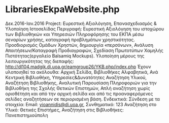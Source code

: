 # LibrariesEkpaWebsite.php
Δεκ.2016-Ιαν.2016  Project: Ευρεστική Αξιολόγηση, Επανασχεδιασμός & Υλοποίηση Ιστοσελίδας
Περιγραφή: Ευρεστική Αξιολόγηση του ιστοχώρου των Βιβλιοθηκών και Υπηρεσιών Πληροφόρησης του ΕΚΠΑ μέσω σεναρίων χρήσης, καταγραφή προβλημάτων χρηστικότητας. Προσδιορισμός Ομάδων Χρηστών, δημιουργία «περσόνων», Ανάλυση Απαιτήσεων/Καταγραφή Προδιαγραφών, Σχεδίαση Πρωτοτύπων Χαμηλής Πιστότητας(εργαλείο Balsamiq Mockups).
Υλοποίηση μέρους της λειτουργικότητας της διεπαφής:  http://dl104.madgik.di.uoa.gr/eamgroup26/YKB.php/index.php
Έχουν υλοποιηθεί τα ακόλουθα: Αρχική Σελίδα, Βιβλιοθήκες     Αλφαβητικά, Ανά Κεντρική Βιβλιοθήκη, Υπηρεσίες&Δυνατότητες     Αναζήτηση Υλικού, Αναζήτηση Βιβλιοθήκης, Αναλυτική Παρουσίαση Πληροφοριών για την Βιβλιοθήκη της Σχολής Θετικών Επιστημών, Απλή αναζήτηση χωρίς οριοθέτηση και από την αρχική σελίδα και από τις προαναφερόμενες σελίδες αναζητήσεων σε περιορισμένη βάση. Ενδεικτικά:
Σύνδεση με τα στοιχεία: Email: yioannidis@di.uoa.gr, Συνθηματικό: 123
Αναζήτηση στο Υλικό: Θετικές Επιστήμες, Αναζήτηση στις Βιβλιοθήκες: Πανεπιστημιούπολη
